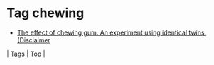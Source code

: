 <!--
title: Tag chewing
date: 2020-06-28T15:26:59.844Z
tags:
-->
# Tag chewing

 * [The effect of chewing gum. An experiment using identical twins. (Disclaimer](97996017199.md)

| [Tags](tags.md) | [Top](index.md) |

